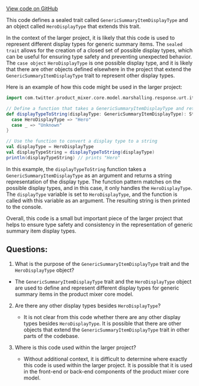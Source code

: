 [View code on GitHub](https://github.com/misbahsy/the-algorithm/product-mixer/core/src/main/scala/com/twitter/product_mixer/core/model/marshalling/response/urt/item/generic_summary/GenericSummaryDisplayType.scala)

This code defines a sealed trait called `GenericSummaryItemDisplayType` and an object called `HeroDisplayType` that extends this trait. 

In the context of the larger project, it is likely that this code is used to represent different display types for generic summary items. The `sealed trait` allows for the creation of a closed set of possible display types, which can be useful for ensuring type safety and preventing unexpected behavior. The `case object` `HeroDisplayType` is one possible display type, and it is likely that there are other objects defined elsewhere in the project that extend the `GenericSummaryItemDisplayType` trait to represent other display types.

Here is an example of how this code might be used in the larger project:

```scala
import com.twitter.product_mixer.core.model.marshalling.response.urt.item.generic_summary._

// Define a function that takes a GenericSummaryItemDisplayType and returns a string
def displayTypeToString(displayType: GenericSummaryItemDisplayType): String = displayType match {
  case HeroDisplayType => "Hero"
  case _ => "Unknown"
}

// Use the function to convert a display type to a string
val displayType = HeroDisplayType
val displayTypeString = displayTypeToString(displayType)
println(displayTypeString) // prints "Hero"
```

In this example, the `displayTypeToString` function takes a `GenericSummaryItemDisplayType` as an argument and returns a string representation of the display type. The function pattern matches on the possible display types, and in this case, it only handles the `HeroDisplayType`. The `displayType` variable is set to `HeroDisplayType`, and the function is called with this variable as an argument. The resulting string is then printed to the console. 

Overall, this code is a small but important piece of the larger project that helps to ensure type safety and consistency in the representation of generic summary item display types.
## Questions: 
 1. What is the purpose of the `GenericSummaryItemDisplayType` trait and the `HeroDisplayType` object?
   - The `GenericSummaryItemDisplayType` trait and the `HeroDisplayType` object are used to define and represent different display types for generic summary items in the product mixer core model.

2. Are there any other display types besides `HeroDisplayType`?
   - It is not clear from this code whether there are any other display types besides `HeroDisplayType`. It is possible that there are other objects that extend the `GenericSummaryItemDisplayType` trait in other parts of the codebase.

3. Where is this code used within the larger project?
   - Without additional context, it is difficult to determine where exactly this code is used within the larger project. It is possible that it is used in the front-end or back-end components of the product mixer core model.